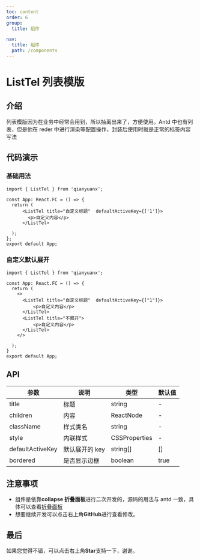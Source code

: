 ```yaml
---
toc: content
order: 6
group:
  title: 组件

nav:
  title: 组件
  path: /components
---
```


# ListTel 列表模版

## 介绍

列表模版因为在业务中经常会用到，所以抽离出来了，方便使用。Antd 中也有列表，但是他在 reder 中进行渲染等配置操作，封装后使用时就是正常的标签内容写法

## 代码演示

### 基础用法

```tsx
import { ListTel } from 'qianyuanx';

const App: React.FC = () => {
  return (
      <ListTel title="自定义标题"  defaultActiveKey={['1']}>
        <p>自定义内容</p>
      </ListTel>

  );
};
export default App;
```

### 自定义默认展开

```tsx
import { ListTel } from 'qianyuanx';

const App: React.FC = () => {
  return (
    <>
      <ListTel title="自定义标题"  defaultActiveKey={["1"]}>
          <p>自定义内容</p>
      </ListTel>
      <ListTel title="不展开">
          <p>自定义内容</p>
      </ListTel>
    </>

  );
}
export default App;
```

## API

| 参数      | 说明     | 类型          | 默认值 |
| --------- | -------- | ------------- | ------ |
| title     | 标题     | string        | -      |
| children  | 内容     | ReactNode     | -      |
| className | 样式类名 | string        | -      |
| style     | 内联样式 | CSSProperties | -      |
| defaultActiveKey | 默认展开的 key | string[] | [] |
| bordered | 是否显示边框 | boolean | true |

## 注意事项

- 组件是依靠**collapse 折叠面板**进行二次开发的，源码的用法与 antd 一致，具体可以查看[折叠面板](https://ant.design/components/collapse-cn/)
- 想要继续开发可以点击右上角**GitHub**进行查看修改。

## 最后

如果您觉得不错，可以点击右上角**Star**支持一下，谢谢。
